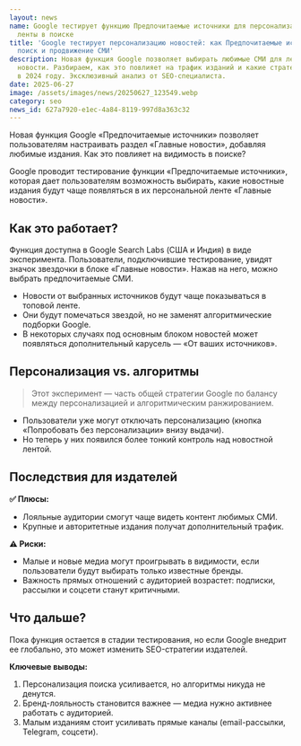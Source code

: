 ```yaml
---
layout: news
name: Google тестирует функцию Предпочитаемые источники для персонализации новостной
  ленты в поиске
title: 'Google тестирует персонализацию новостей: как Предпочитаемые источники изменят
  поиск и продвижение СМИ'
description: Новая функция Google позволяет выбирать любимые СМИ для ленты Главные
  новости. Разбираем, как это повлияет на трафик изданий и какие стратегии стоит применять
  в 2024 году. Эксклюзивный анализ от SEO-специалиста.
date: 2025-06-27
image: /assets/images/news/20250627_123549.webp
category: seo
news_id: 627a7920-e1ec-4a84-8119-997d8a363c32
---
```




<p>Новая функция Google «Предпочитаемые источники» позволяет пользователям настраивать раздел «Главные новости», добавляя любимые издания. Как это повлияет на видимость в поиске?</p>
<p>Google проводит тестирование функции «Предпочитаемые источники», которая дает пользователям возможность выбирать, какие новостные издания будут чаще появляться в их персональной ленте «Главные новости».</p>
<h2>Как это работает?</h2>
<p>Функция доступна в Google Search Labs (США и Индия) в виде эксперимента. Пользователи, подключившие тестирование, увидят значок звездочки в блоке «Главные новости». Нажав на него, можно выбрать предпочитаемые СМИ.</p>
<ul>
  <li>Новости от выбранных источников будут чаще показываться в топовой ленте.</li>
  <li>Они будут помечаться звездой, но не заменят алгоритмические подборки Google.</li>
  <li>В некоторых случаях под основным блоком новостей может появляться дополнительный карусель — «От ваших источников».</li>
</ul>
<h2>Персонализация vs. алгоритмы</h2>
<blockquote class="google-quote">Этот эксперимент — часть общей стратегии Google по балансу между персонализацией и алгоритмическим ранжированием.</blockquote>
<ul>
  <li>Пользователи уже могут отключать персонализацию (кнопка «Попробовать без персонализации» внизу выдачи).</li>
  <li>Но теперь у них появился более тонкий контроль над новостной лентой.</li>
</ul>
<h2>Последствия для издателей</h2>
<p><b>✅ Плюсы:</b></p>
<ul>
  <li>Лояльные аудитории смогут чаще видеть контент любимых СМИ.</li>
  <li>Крупные и авторитетные издания получат дополнительный трафик.</li>
</ul>
<p><b>⚠️ Риски:</b></p>
<ul>
  <li>Малые и новые медиа могут проигрывать в видимости, если пользователи будут выбирать только известные бренды.</li>
  <li>Важность прямых отношений с аудиторией возрастет: подписки, рассылки и соцсети станут критичными.</li>
</ul>
<h2>Что дальше?</h2>
<p>Пока функция остается в стадии тестирования, но если Google внедрит ее глобально, это может изменить SEO-стратегии издателей.</p>
<p><b>Ключевые выводы:</b></p>
<ol>
  <li>Персонализация поиска усиливается, но алгоритмы никуда не денутся.</li>
  <li>Бренд-лояльность становится важнее — медиа нужно активнее работать с аудиторией.</li>
  <li>Малым изданиям стоит усиливать прямые каналы (email-рассылки, Telegram, соцсети).</li>
</ol>
